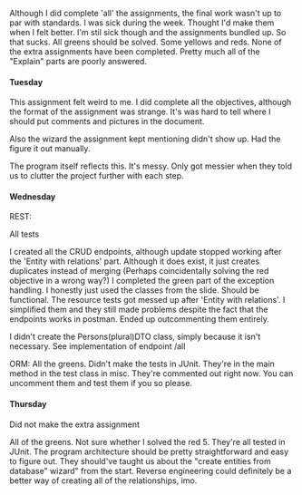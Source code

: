 Although I did complete 'all' the assignments, the final work wasn't up to par with standards. 
I was sick during the week. Thought I'd make them when I felt better. I'm stil sick though and the assignments bundled up.
So that sucks.
All greens should be solved. Some yellows and reds.
None of the extra assignments have been completed.
Pretty much all of the "Explain" parts are poorly answered.

#### Tuesday

This assignment felt weird to me. I did complete all the objectives,
although the format of the assignment was strange. It's was hard
to tell where I should put comments and pictures in the document.

Also the wizard the assignment kept mentioning didn't show up. Had the figure it out manually.

The program itself reflects this. It's messy.
Only got messier when they told us to clutter the project further with each step.

#### Wednesday

REST:

All tests

I created all the CRUD endpoints, although update stopped working after the 'Entity with relations' part.
Although it does exist, it just creates duplicates instead of merging (Perhaps coincidentally solving the red objective in a wrong way?) 
I completed the green part of the exception handling. I honestly just used the classes from the slide. Should be functional.
The resource tests got messed up after 'Entity with relations'.  I simplified them and they still made problems despite the fact that the endpoints works in postman. Ended up outcommenting them entirely.

I didn't create the Persons(plural)DTO class, simply because it isn't necessary. See implementation of endpoint /all

ORM:
All the greens.
Didn't make the tests in JUnit. They're in the main method in the test class in misc.
They're commented out right now. You can uncomment them and test them if you so please.

#### Thursday

Did not make the extra assignment

All of the greens. Not sure whether I solved the red 5. 
They're all tested in JUnit.
The program architecture should be pretty straightforward and easy to figure out.
They should've taught us about the "create entities from database" wizard" from the start.
Reverse engineering could definitely be a better way of creating all of the relationships, imo.







